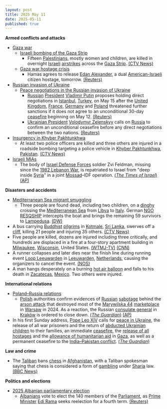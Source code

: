 ```yaml
---
layout: post
title: 2025 May 11
date: 2025-05-11
published: true
---
```



**Armed conflicts and attacks**

* [Gaza war](https://en.wikipedia.org/wiki/Gaza_war "Gaza war")
  + [Israeli bombing of the Gaza Strip](https://en.wikipedia.org/wiki/Israeli_bombing_of_the_Gaza_Strip "Israeli bombing of the Gaza Strip")
    - Fifteen [Palestinians](https://en.wikipedia.org/wiki/Palestinians "Palestinians"), mostly women and children, are killed in overnight [Israeli](https://en.wikipedia.org/wiki/Israel "Israel") [airstrikes](https://en.wikipedia.org/wiki/Airstrike "Airstrike") across the [Gaza Strip](https://en.wikipedia.org/wiki/Gaza_Strip "Gaza Strip"). [(CTV News)](https://www.ctvnews.ca/world/israel-hamas-war/article/israeli-strikes-on-gaza-kill-11-people-mostly-women-and-children/)
  + [Gaza war hostage crisis](https://en.wikipedia.org/wiki/Gaza_war_hostage_crisis "Gaza war hostage crisis")
    - Hamas agrees to release [Edan Alexander](https://en.wikipedia.org/wiki/Edan_Alexander "Edan Alexander"), a dual [American-Israeli](https://en.wikipedia.org/wiki/American-Israeli "American-Israeli") citizen hostage, tomorrow. [(Reuters)](https://www.reuters.com/world/middle-east/hamas-will-release-israeli-american-hostage-edan-alexander-group-says-2025-05-11/)
* [Russian invasion of Ukraine](https://en.wikipedia.org/wiki/Russian_invasion_of_Ukraine "Russian invasion of Ukraine")
  + [Peace negotiations in the Russian invasion of Ukraine](https://en.wikipedia.org/wiki/Peace_negotiations_in_the_Russian_invasion_of_Ukraine "Peace negotiations in the Russian invasion of Ukraine")
    - [Russian](https://en.wikipedia.org/wiki/Russia "Russia") [President](https://en.wikipedia.org/wiki/President_of_Russia "President of Russia") [Vladimir Putin](https://en.wikipedia.org/wiki/Vladimir_Putin "Vladimir Putin") proposes holding direct negotiations in [Istanbul](https://en.wikipedia.org/wiki/Istanbul "Istanbul"), [Turkey](https://en.wikipedia.org/wiki/Turkey "Turkey"), on May 15 after the [United Kingdom](https://en.wikipedia.org/wiki/United_Kingdom "United Kingdom"), [France](https://en.wikipedia.org/wiki/France "France"), [Germany](https://en.wikipedia.org/wiki/Germany "Germany") and [Poland](https://en.wikipedia.org/wiki/Poland "Poland") threatened further sanctions if it does not agree to an unconditional 30-day [ceasefire](https://en.wikipedia.org/wiki/Ceasefire "Ceasefire") beginning on May 12. [(Reuters)](https://www.reuters.com/world/europe/putin-proposes-direct-talks-with-ukraine-may-15-2025-05-10/)
    - [Ukrainian President](https://en.wikipedia.org/wiki/Ukrainian_President "Ukrainian President") [Volodymyr Zelenskyy](https://en.wikipedia.org/wiki/Volodymyr_Zelenskyy "Volodymyr Zelenskyy") calls on [Russia](https://en.wikipedia.org/wiki/Russia "Russia") to confirm an unconditional ceasefire before any direct negotiations between the two nations. [(Reuters)](https://www.reuters.com/world/europe/ukraines-zelenskiy-calls-russia-confirm-ceasefire-before-talks-2025-05-11/)
* [Insurgency in Khyber Pakhtunkhwa](https://en.wikipedia.org/wiki/Insurgency_in_Khyber_Pakhtunkhwa "Insurgency in Khyber Pakhtunkhwa")
  + At least two police officers are killed and three others are injured in a roadside bombing targeting a police vehicle in [Khyber Pakhtunkhwa](https://en.wikipedia.org/wiki/Khyber_Pakhtunkhwa "Khyber Pakhtunkhwa"), [Pakistan](https://en.wikipedia.org/wiki/Pakistan "Pakistan"). [(CTV News)](https://www.ctvnews.ca/world/article/bomb-targeting-a-vehicle-carrying-police-killed-2-officers-in-northwest-pakistan/)
* [Israeli MIAs](https://en.wikipedia.org/wiki/Israeli_MIAs "Israeli MIAs")
  + The body of [Israel Defense Forces](https://en.wikipedia.org/wiki/Israel_Defense_Forces "Israel Defense Forces") soldier Zvi Feldman, missing since the [1982 Lebanon War](https://en.wikipedia.org/wiki/1982_Lebanon_War "1982 Lebanon War"), is repatriated to Israel from "deep inside [Syria](https://en.wikipedia.org/wiki/Syria "Syria")" in a joint [Mossad](https://en.wikipedia.org/wiki/Mossad "Mossad")–IDF operation. [(*The Times of Israel*)](https://www.timesofisrael.com/liveblog_entry/body-of-soldier-zvi-feldman-missing-for-nearly-43-years-recovered-by-mossad-and-idf/) [(AP)](https://apnews.com/article/israel-palestinians-hamas-war-news-ceasefire-hostages-05-11-2025-6a562aa1c6ce81bcc9ff4649e39ab937)

**Disasters and accidents**

* [Mediterranean Sea migrant smuggling](https://en.wikipedia.org/wiki/Mediterranean_Sea_migrant_smuggling "Mediterranean Sea migrant smuggling")
  + Three people are found dead, including two children, on a [dinghy](https://en.wikipedia.org/wiki/Dinghy "Dinghy") crossing the [Mediterranean Sea](https://en.wikipedia.org/wiki/Mediterranean_Sea "Mediterranean Sea") from [Libya](https://en.wikipedia.org/wiki/Libya "Libya") to [Italy](https://en.wikipedia.org/wiki/Italy "Italy"). German [NGO](https://en.wikipedia.org/wiki/Non-governmental_organization "Non-governmental organization") [RESQSHIP](https://en.wikipedia.org/wiki/RESQSHIP "RESQSHIP") intercepts the boat and brings the remaining 59 survivors to [Lampedusa](https://en.wikipedia.org/wiki/Lampedusa "Lampedusa"). [(DW)](https://www.dw.com/en/mediterranean-crossing-at-least-3-die-including-2-children/a-72509717)
* A bus carrying [Buddhist](https://en.wikipedia.org/wiki/Buddhism "Buddhism") [pilgrims](https://en.wikipedia.org/wiki/Pilgrimage "Pilgrimage") in [Kotmale](https://en.wikipedia.org/wiki/Kotmale "Kotmale"), [Sri Lanka](https://en.wikipedia.org/wiki/Sri_Lanka "Sri Lanka"), swerves off a [cliff](https://en.wikipedia.org/wiki/Cliff "Cliff"), killing 21 people and injuring 35 others. [(CTV News)](https://www.ctvnews.ca/world/article/passenger-bus-skids-off-a-cliff-in-sri-lanka-killing-21-people-and-injuring-35/)
* Five people are killed, dozens are injured including three critically, and hundreds are displaced in a fire at a four-story apartment building in [Milwaukee](https://en.wikipedia.org/wiki/Milwaukee "Milwaukee"), [Wisconsin](https://en.wikipedia.org/wiki/Wisconsin "Wisconsin"), United States. [(WTMJ-TV)](https://wtmj.com/news/2025/05/11/five-dead-three-in-critical-condition-in-milwaukee-apartment-fire/) [(CNN)](https://www.cnn.com/2025/05/11/us/milwaukee-apartment-fire)
* A runner collapses and later dies near the finish line during running event [Loop Leeuwarden](https://en.wikipedia.org/wiki/Loop_Leeuwarden "Loop Leeuwarden") in [Leeuwarden](https://en.wikipedia.org/wiki/Leeuwarden "Leeuwarden"), [Netherlands](https://en.wikipedia.org/wiki/Netherlands "Netherlands"), causing the organizers to cancel the event. [(NOS)](https://nos.nl/artikel/2566830-deelnemer-overleden-bij-hardloopevenement-leeuwarden)
* A man hangs desperately on a burning [hot air balloon](https://en.wikipedia.org/wiki/Hot_air_balloon "Hot air balloon") and falls to his death in [Zacatecas](https://en.wikipedia.org/wiki/Zacatecas "Zacatecas"), [Mexico](https://en.wikipedia.org/wiki/Mexico "Mexico"). Two others were injured.

**International relations**

* [Poland–Russia relations](https://en.wikipedia.org/wiki/Poland%E2%80%93Russia_relations "Poland–Russia relations")
  + [Polish](https://en.wikipedia.org/wiki/Poland "Poland") authorities confirm evidences of [Russian](https://en.wikipedia.org/wiki/Russia "Russia") [sabotage](https://en.wikipedia.org/wiki/Sabotage "Sabotage") behind the [arson attack](https://en.wikipedia.org/wiki/Arson_attack "Arson attack") that destroyed most of the [Marywilska 44](https://en.wikipedia.org/wiki/Marywilska_44 "Marywilska 44") [marketplace](https://en.wikipedia.org/wiki/Marketplace "Marketplace") in [Warsaw](https://en.wikipedia.org/wiki/Warsaw "Warsaw") in 2024. As a reaction, the Russian [consulate general](https://en.wikipedia.org/wiki/Consulate_general "Consulate general") in [Kraków](https://en.wikipedia.org/wiki/Krak%C3%B3w "Kraków") is ordered to close down. [(*The Guardian*)](https://www.theguardian.com/world/2025/may/12/poland-to-close-russian-consulate-krakow-warsaw-shopping-centre-fire/) [(AP)](https://apnews.com/article/poland-russia-420187f5755036f6f61c65122c11348f/)
* In his first Sunday address, [Pope Leo XIV](https://en.wikipedia.org/wiki/Pope_Leo_XIV "Pope Leo XIV") calls for [peace in Ukraine](https://en.wikipedia.org/wiki/Peace_negotiations_in_the_Russian_invasion_of_Ukraine "Peace negotiations in the Russian invasion of Ukraine"), the release of all war prisoners and the return of [abducted Ukrainian children](https://en.wikipedia.org/wiki/Child_abductions_in_the_Russo-Ukrainian_War "Child abductions in the Russo-Ukrainian War") to their families, an immediate [ceasefire](https://en.wikipedia.org/wiki/Ceasefire "Ceasefire"), the [release of all hostages](https://en.wikipedia.org/wiki/Gaza_war_hostage_crisis "Gaza war hostage crisis") and the [allowance of humanitarian aid](https://en.wikipedia.org/wiki/Israeli_blockade_of_the_Gaza_Strip_%282023%E2%80%93present%29 "Israeli blockade of the Gaza Strip (2023–present)") in [Gaza](https://en.wikipedia.org/wiki/Gaza_Strip "Gaza Strip"), as well as a permanent ceasefire to the [India–Pakistan conflict](https://en.wikipedia.org/wiki/2025_India%E2%80%93Pakistan_conflict "2025 India–Pakistan conflict"). [(*The Guardian*)](https://www.theguardian.com/world/2025/may/11/pope-leo-peace-ukraine-first-sunday-address-never-again-war)

**Law and crime**

* The [Taliban](https://en.wikipedia.org/wiki/Taliban "Taliban") bans [chess](https://en.wikipedia.org/wiki/Chess "Chess") in [Afghanistan](https://en.wikipedia.org/wiki/Afghanistan "Afghanistan"), with a Taliban spokesman saying that chess is considered a form of [gambling](https://en.wikipedia.org/wiki/Maisir "Maisir") under [Sharia](https://en.wikipedia.org/wiki/Sharia "Sharia") law. [(BBC News)](https://www.bbc.com/news/articles/crk24dz8ne5o)

**Politics and elections**

* [2025 Albanian parliamentary election](https://en.wikipedia.org/wiki/2025_Albanian_parliamentary_election "2025 Albanian parliamentary election")
  + [Albanians](https://en.wikipedia.org/wiki/Albanians "Albanians") vote to elect the 140 members of the [Parliament](https://en.wikipedia.org/wiki/Parliament_of_Albania "Parliament of Albania"), as [Prime Minister](https://en.wikipedia.org/wiki/Prime_Minister_of_Albania "Prime Minister of Albania") [Edi Rama](https://en.wikipedia.org/wiki/Edi_Rama "Edi Rama") seeks reelection for a fourth term. [(Reuters)](https://www.reuters.com/world/europe/albania-votes-pm-rama-seeks-fourth-term-2025-05-10/)
